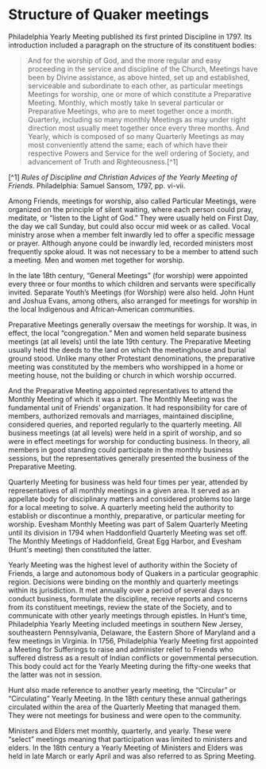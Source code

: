 # Structure of Quaker meetings

Philadelphia Yearly Meeting published its first printed Discipline in 1797. Its introduction included a paragraph on the structure of its constituent bodies:
>And for the worship of God, and the more regular and easy proceeding in the service and discipline of the Church, Meetings have been by Divine assistance, as above hinted, set up and established, serviceable and subordinate to each other, as particular meetings Meetings for worship, one or more of which constitute a Preparative Meeting. Monthly, which mostly take In several particular or Preparative Meetings, who are to meet together once a month. Quarterly, including so many monthly Meetings as may under right direction most usually meet together once every three months. And Yearly, which is composed of so many Quarterly Meetings as may most conveniently attend the same; each of which have their respective Powers and Service for the well ordering of Society, and advancement of Truth and Righteousness.[^1]

[^1] _Rules of Discipline and Christian Advices of the Yearly Meeting of Friends._ Philadelphia: Samuel Sansom, 1797, pp. vi-vii.

Among Friends, meetings for worship, also called Particular Meetings, were organized on the principle of silent waiting, where each person could pray, meditate, or “listen to the Light of God.” They were usually held on First Day, the day we call Sunday, but could also occur mid week or as called. Vocal ministry arose when a member felt inwardly led to offer a specific message or prayer. Although anyone could be inwardly led, recorded ministers most frequently  spoke aloud. It was not necessary to be a member to attend such a meeting. Men and women met together for worship.

In the late 18th century, “General Meetings” (for worship) were appointed every three or four months to which children and servants were specifically invited. Separate Youth’s Meetings (for Worship) were also held. John Hunt and Joshua Evans, among others, also arranged for meetings for worship in the local Indigenous and African-American communities.

Preparative Meetings generally oversaw the meetings for worship. It was, in effect, the local “congregation.” Men and women held separate business meetings (at all levels) until the late 19th century. The Preparative Meeting usually held the deeds to the land on which the meetinghouse and burial ground stood. Unlike many other Protestant denominations, the preparative meeting was constituted by the members who worshipped in a home or meeting house, not the building or church in which worship occurred.

And the Preparative Meeting appointed representatives to attend the Monthly Meeting of which it was a part. The Monthly Meeting was the fundamental unit of Friends’ organization. It had responsibility for care of members, authorized removals and marriages, maintained discipline, considered queries, and reported regularly to the quarterly meeting. All business meetings (at all levels) were held in a spirit of worship, and so were in effect meetings for worship for conducting business. In theory, all members in good standing could participate in the monthly business sessions, but the representatives generally presented the business of the Preparative Meeting. 

Quarterly Meeting for business was held four times per year, attended by representatives of all monthly meetings in a given area. It served as an appellate body for disciplinary matters and considered problems too large for a local meeting to solve. A quarterly meeting held the authority to establish or discontinue a monthly, preparative, or particular meeting for worship.  Evesham Monthly Meeting was part of Salem Quarterly Meeting until its division in 1794 when Haddonfield Quarterly Meeting was set off. The Monthly Meetings of Haddonfield, Great Egg Harbor, and Evesham (Hunt's meeting) then constituted the latter.

Yearly Meeting was the highest level of authority within the Society of Friends, a large and autonomous body of Quakers in a particular geographic region. Decisions were binding on the monthly and quarterly meetings within its jurisdiction. It met annually over a period of several days to conduct business, formulate the discipline, receive reports and concerns from its constituent meetings, review the state of the Society, and to communicate with other yearly meetings through epistles. In Hunt’s time, Philadelphia Yearly Meeting included meetings in southern New Jersey, southeastern Pennsylvania, Delaware, the  Eastern Shore of Maryland and a few meetings in Virginia. In 1756, Philadelphia Yearly Meeting first appointed a Meeting for Sufferings to raise and administer relief to Friends who suffered distress as a result of Indian conflicts or governmental persecution. This body could act for the Yearly Meeting during the fifty-one weeks that the latter was not in session.

Hunt also made reference to another yearly meeting, the “Circular” or “Circulating” Yearly Meeting. In the 18th century these annual gatherings circulated within the area of the Quarterly Meeting that managed them. They were not meetings for business and were open to the community.  

Ministers and Elders met monthly, quarterly, and yearly. These were “select” meetings meaning that participation was limited to ministers and elders. In the 18th century a Yearly Meeting of Ministers and Elders was held in late March or early April and was also referred to as Spring Meeting.
